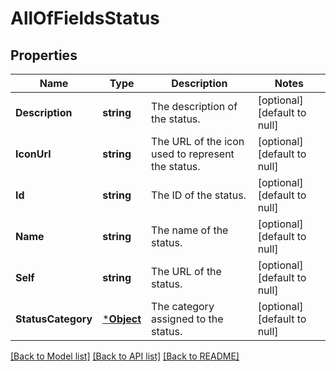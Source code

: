 # AllOfFieldsStatus

## Properties
Name | Type | Description | Notes
------------ | ------------- | ------------- | -------------
**Description** | **string** | The description of the status. | [optional] [default to null]
**IconUrl** | **string** | The URL of the icon used to represent the status. | [optional] [default to null]
**Id** | **string** | The ID of the status. | [optional] [default to null]
**Name** | **string** | The name of the status. | [optional] [default to null]
**Self** | **string** | The URL of the status. | [optional] [default to null]
**StatusCategory** | [***Object**](.md) | The category assigned to the status. | [optional] [default to null]

[[Back to Model list]](../README.md#documentation-for-models) [[Back to API list]](../README.md#documentation-for-api-endpoints) [[Back to README]](../README.md)


